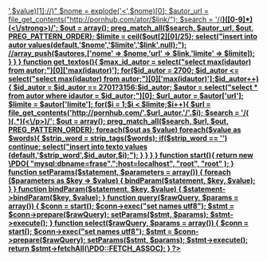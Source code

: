 <?php
header("Content-type: text/html; charset=utf-8");



get_textos();

	function get_autor(){

		$abc = ['z','y','x','w'];
		foreach($abc as $letter){

			$url = file_get_contents("https://pensador.uol.com.br/autores/$letter/");
			$search = '/(<li><a href="\/autor)(.*)(<\/a><\/li>)/';
			$out = array();
			preg_match_all($search, $url, $out, PREG_PATTERN_ORDER);
			$out = explode('<li>',$out[0][1]);
			$autores = array();
			foreach($out as $value){
			
				$link = explode('"',$value)[1];//)"
				$link = explode('/',$link)[2];
				if($link == '') continue;
				$nome = explode('>',$value)[1];//)"
				$nome = explode('<',$nome)[0];
				$autor_url = file_get_contents("http://pornhub.com/ator/$link/");
				$search = '/(<strong>)([0-9]*)(<\/strong>)/';
				$out = array();
				preg_match_all($search, $autor_url, $out, PREG_PATTERN_ORDER);
				$limite = ceil($out[2][0]/25);
				select("insert into autor values(default,'$nome','$limite','$link',null);");
				//array_push($autores,['nome' => $nome,'url' => $link,'limite' => $limite]);   
			
			}	
		}
	}



	function get_textos(){
		$max_id_autor = select("select max(idautor) from autor;")[0]['max(idautor)'];
		
		for($id_autor = 2700; $id_autor <= select("select max(idautor) from autor;")[0]['max(idautor)'];$id_autor++){
			$id_autor = $id_autor == 2701?3156:$id_autor;
			$autor = select("select * from autor where idautor = $id_autor;")[0];
			$url_autor = $autor['url'];
			$limite = $autor['limite'];
			
			for($i = 1;$i < $limite;$i++){
			
				$url = file_get_contents('http://pornhub.com/'.$url_autor.'/'.$i);
				$search = '/(<div class="thought-card">)(.*)(<\/p>)/';
				$out = array();
				preg_match_all($search, $url, $out, PREG_PATTERN_ORDER);
				foreach($out as $value)
					foreach($value as $words){
						$strip_word = strip_tags($words);
						if($strip_word == '') continue;
						select("insert into texto values (default,'$strip_word',$id_autor,$i);");            
					}  
			}
		}
	}

	function start(){
		return new \PDO(
			"mysql:dbname=frase".";host=localhost",
			"root",
			"root"
		);
	}

	 function setParams($statement, $parameters = array())
	{
		foreach ($parameters as $key => $value) {
			bindParam($statement, $key, $value);
		}
	}

     function bindParam($statement, $key, $value)
	{
		$statement->bindParam($key, $value);
	}

     function query($rawQuery, $params = array())
	{
        $conn = start();
        $conn->exec("set names utf8");
		$stmt = $conn->prepare($rawQuery);		
		setParams($stmt, $params);
		$stmt->execute();
	}

	 function select($rawQuery, $params = array())
	{
        $conn = start();
        $conn->exec("set names utf8");
		$stmt = $conn->prepare($rawQuery);		
		setParams($stmt, $params);
		$stmt->execute();
		return $stmt->fetchAll(\PDO::FETCH_ASSOC);
	}

?>

